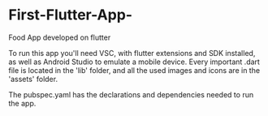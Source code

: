 # First-Flutter-App-
Food App developed on flutter

To run this app you'll need VSC, with flutter extensions and SDK installed, as well as Android Studio to emulate a mobile device.
Every important .dart file is located in the 'lib' folder, and all the used images and icons are in the 'assets' folder.

The pubspec.yaml has the declarations and dependencies needed to run the app.
